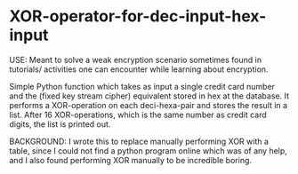 # XOR-operator-for-dec-input-hex-input

USE:
Meant to solve a weak encryption scenario sometimes found in tutorials/ activities one can encounter while learning about encryption.

Simple Python function which takes as input a single credit card number and the (fixed key stream cipher) equivalent stored in hex at the database. It performs a XOR-operation on each deci-hexa-pair and stores the result in a list. After 16 XOR-operations, which is the same number as credit card digits, the list is printed out.  

BACKGROUND:
I wrote this to replace manually performing XOR with a table, since I could not find a python program online which was of any help,
and I also found performing XOR manually to be incredible boring. 



